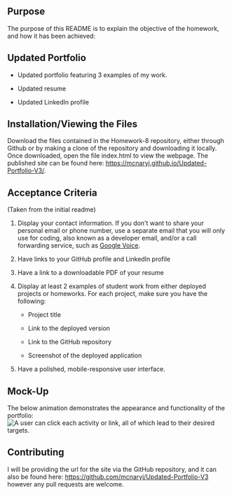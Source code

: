 ## Purpose

The purpose of this README is to explain the objective of the homework, and how it has been achieved:

## Updated Portfolio
* Updated portfolio featuring 3 examples of my work.

* Updated resume

* Updated LinkedIn profile


## Installation/Viewing the Files

Download the files contained in the Homework-8 repository, either through Github or by making a clone of the repository and downloading it locally. Once downloaded, open the file index.html to view the webpage. The published site can be found here: https://mcnaryj.github.io/Updated-Portfolio-V3/.

## Acceptance Criteria
(Taken from the initial readme)
1. Display your contact information. If you don't want to share your personal email or phone number, use a separate email that you will only use for coding, also known as a developer email, and/or a call forwarding service, such as [Google Voice](https://voice.google.com/).

2. Have links to your GitHub profile and LinkedIn profile

3. Have a link to a downloadable PDF of your resume

4. Display at least 2 examples of student work from either deployed projects or homeworks. For each project, make sure you have the following:

	* Project title

	* Link to the deployed version

	* Link to the GitHub repository

	* Screenshot of the deployed application

5. Have a polished, mobile-responsive user interface.


## Mock-Up

The below animation demonstrates the appearance and functionality of the portfolio:
 ![A user can click each activity or link, all of which lead to their desired targets.](./Assets/images/Updated-Portfolio-V3-demo.gif)


## Contributing
I will be providing the url for the site via the GitHub repository, and it can also be found here: https://github.com/mcnaryj/Updated-Portfolio-V3 however any pull requests are welcome. 

